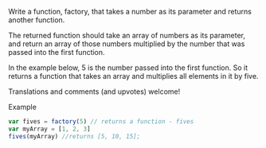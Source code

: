 Write a function, factory, that takes a number as its parameter and returns another function.

The returned function should take an array of numbers as its parameter, and return an array of those numbers multiplied by the number that was passed into the first function.

In the example below, 5 is the number passed into the first function. So it returns a function that takes an array and multiplies all elements in it by five.

Translations and comments (and upvotes) welcome!

Example

```js
var fives = factory(5) // returns a function - fives
var myArray = [1, 2, 3]
fives(myArray) //returns [5, 10, 15];
```
